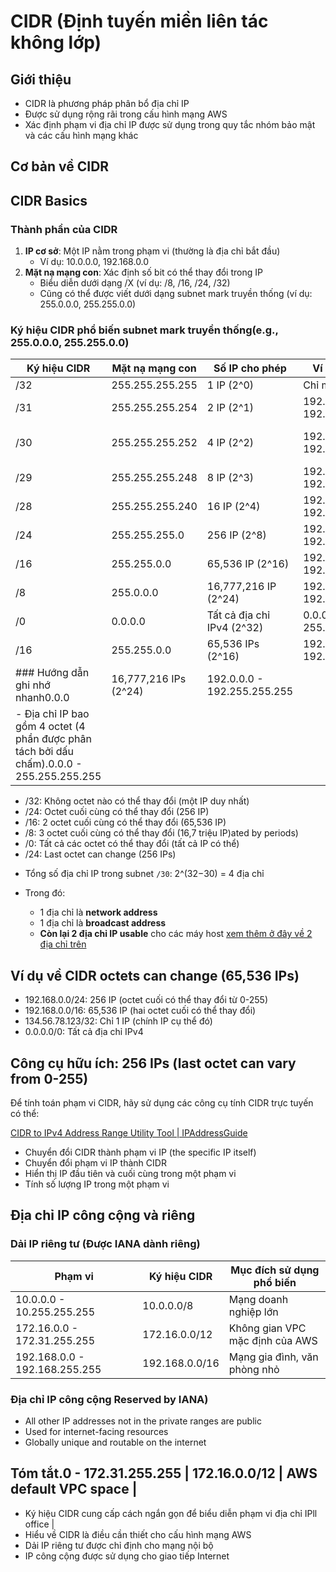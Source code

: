 # CIDR (Định tuyến miền liên tác không lớp)

## Giới thiệu

- CIDR là phương pháp phân bổ địa chỉ IP
- Được sử dụng rộng rãi trong cấu hình mạng AWS
- Xác định phạm vi địa chỉ IP được sử dụng trong quy tắc nhóm bảo mật và các cấu hình mạng khác

## Cơ bản về CIDR

## CIDR Basics

### Thành phần của CIDR

1. **IP cơ sở**: Một IP nằm trong phạm vi (thường là địa chỉ bắt đầu)
   - Ví dụ: 10.0.0.0, 192.168.0.0
2. **Mặt nạ mạng con**: Xác định số bit có thể thay đổi trong IP
   - Biểu diễn dưới dạng /X (ví dụ: /8, /16, /24, /32)
   - Cũng có thể được viết dưới dạng subnet mark truyền thống (ví dụ: 255.0.0.0, 255.255.0.0)

### Ký hiệu CIDR phổ biến subnet mark truyền thống(e.g., 255.0.0.0, 255.255.0.0)

| Ký hiệu CIDR                                                                              | Mặt nạ mạng con       | Số IP cho phép              | Ví dụ phạm vi                 |                            |
| ----------------------------------------------------------------------------------------- | --------------------- | --------------------------- | ----------------------------- | -------------------------- |
| /32                                                                                       | 255.255.255.255       | 1 IP (2^0)                  | Chỉ một IP cụ thể             |                            |
| /31                                                                                       | 255.255.255.254       | 2 IP (2^1)                  | 192.168.0.0 - 192.168.0.1     | ge Example                 |
| /30                                                                                       | 255.255.255.252       | 4 IP (2^2)                  | 192.168.0.0 - 192.168.0.3     | -------------------------- |
| /29                                                                                       | 255.255.255.248       | 8 IP (2^3)                  | 192.168.0.0 - 192.168.0.7     | y the specific IP          |
| /28                                                                                       | 255.255.255.240       | 16 IP (2^4)                 | 192.168.0.0 - 192.168.0.15    | 68.0.0 - 192.168.0.1       |
| /24                                                                                       | 255.255.255.0         | 256 IP (2^8)                | 192.168.0.0 - 192.168.0.255   | 68.0.0 - 192.168.0.3       |
| /16                                                                                       | 255.255.0.0           | 65,536 IP (2^16)            | 192.168.0.0 - 192.168.255.255 | .0 - 192.168.0.7           |
| /8                                                                                        | 255.0.0.0             | 16,777,216 IP (2^24)        | 192.0.0.0 - 192.255.255.255   | 0.0 - 192.168.0.15         |
| /0                                                                                        | 0.0.0.0               | Tất cả địa chỉ IPv4 (2^32)  | 0.0.0.0 - 255.255.255.255     | 0.0 - 192.168.0.255        |
| /16                                                                                       | 255.255.0.0           | 65,536 IPs (2^16)           | 192.168.0.0 - 192.168.255.255 |                            |
| ### Hướng dẫn ghi nhớ nhanh0.0.0                                                          | 16,777,216 IPs (2^24) | 192.0.0.0 - 192.255.255.255 |                               |                            |
| - Địa chỉ IP bao gồm 4 octet (4 phần được phân tách bởi dấu chấm).0.0.0 - 255.255.255.255 |                       |                             |                               |                            |

- /32: Không octet nào có thể thay đổi (một IP duy nhất)
- /24: Octet cuối cùng có thể thay đổi (256 IP)
- /16: 2 octet cuối cùng có thể thay đổi (65,536 IP)
- /8: 3 octet cuối cùng có thể thay đổi (16,7 triệu IP)ated by periods)
- /0: Tất cả các octet có thể thay đổi (tất cả IP có thể)
- /24: Last octet can change (256 IPs)

* Tổng số địa chỉ IP trong subnet `/30`: 2^(32−30) = 4 địa chỉ
* Trong đó:

  - 1 địa chỉ là **network address**
  - 1 địa chỉ là **broadcast address**
  - **Còn lại 2 địa chỉ IP usable** cho các máy host
    [xem thêm ở đây về 2 địa chỉ trên ](./ly-thuyet-khac/netadd-broadcast.md)

## Ví dụ về CIDR octets can change (65,536 IPs)

- 192.168.0.0/24: 256 IP (octet cuối có thể thay đổi từ 0-255)
- 192.168.0.0/16: 65,536 IP (hai octet cuối có thể thay đổi)
- 134.56.78.123/32: Chỉ 1 IP (chính IP cụ thể đó)
- 0.0.0.0/0: Tất cả địa chỉ IPv4

## Công cụ hữu ích: 256 IPs (last octet can vary from 0-255)

Để tính toán phạm vi CIDR, hãy sử dụng các công cụ tính CIDR trực tuyến có thể:

[CIDR to IPv4 Address Range Utility Tool | IPAddressGuide](https://www.ipaddressguide.com/cidr)

- Chuyển đổi CIDR thành phạm vi IP (the specific IP itself)
- Chuyển đổi phạm vi IP thành CIDR
- Hiển thị IP đầu tiên và cuối cùng trong một phạm vi
- Tính số lượng IP trong một phạm vi

## Địa chỉ IP công cộng và riêng

### Dải IP riêng tư (Được IANA dành riêng)

| Phạm vi                       | Ký hiệu CIDR   | Mục đích sử dụng phổ biến       |
| ----------------------------- | -------------- | ------------------------------- |
| 10.0.0.0 - 10.255.255.255     | 10.0.0.0/8     | Mạng doanh nghiệp lớn           |
| 172.16.0.0 - 172.31.255.255   | 172.16.0.0/12  | Không gian VPC mặc định của AWS |
| 192.168.0.0 - 192.168.255.255 | 192.168.0.0/16 | Mạng gia đình, văn phòng nhỏ    |

### Địa chỉ IP công cộng Reserved by IANA)

- All other IP addresses not in the private ranges are public
- Used for internet-facing resources
- Globally unique and routable on the internet

## Tóm tắt.0 - 172.31.255.255 | 172.16.0.0/12 | AWS default VPC space |

- Ký hiệu CIDR cung cấp cách ngắn gọn để biểu diễn phạm vi địa chỉ IPll office |
- Hiểu về CIDR là điều cần thiết cho cấu hình mạng AWS
- Dải IP riêng tư được chỉ định cho mạng nội bộ
- IP công cộng được sử dụng cho giao tiếp Internet

